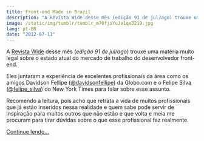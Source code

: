 ```yaml
---
title: Front-end Made in Brazil
description: "A Revista Wide desse mês (edição 91 de jul/ago) trouxe uma matéria muito legal sobre o estado atual do mercado de trabalho do desenvolvedor front-end."
image: /static/img/tumblr/tumblr_m70fjsYuJe1qe3219.jpg
lang: pt-BR
date: "2012-07-11"
---
```


A [Revista Wide](http://www.revistawide.com.br/) desse mês (_edição 91 de jul/ago_) trouxe uma matéria muito legal sobre o estado atual do mercado de trabalho do desenvolvedor front-end.

Eles juntaram a experiência de excelentes profissionais da área como os amigos Davidson Fellipe ([@davidsonfellipe](http://twitter.com/davidsonfellipe)) da Globo.com e o Felipe Silva ([@felipe_silva](http://twitter.com/felipe_silva)) do New York Times para falar sobre esse assunto.

Recomendo a leitura, pois acho que retrata a vida de muitos profissionais que já estão inseridos nessa realidade e quem sabe pode servir de inspiração para muitos outros que não estão e que volta e meia me procuram para tirar dúvidas sobre o que esse profissional faz realmente.

[Continue lendo…](http://www.revistawide.com.br/downloads/91/Wide91Pdf1.pdf)
